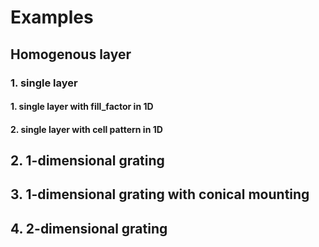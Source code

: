 # Examples

## Homogenous layer

### 1. single layer

#### 1. single layer with fill_factor in 1D

#### 2. single layer with cell pattern in 1D

## 2. 1-dimensional grating
## 3. 1-dimensional grating with conical mounting
## 4. 2-dimensional grating